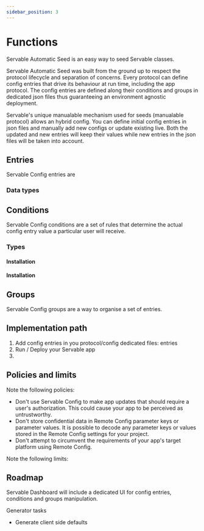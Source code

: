 ```yaml
---
sidebar_position: 3
---
```


# Functions
Servable Automatic Seed is an easy way to seed Servable classes.

Servable Automatic Seed was built from the ground up to respect the protocol lifecycle and separation of concerns. Every protocol can define config entries that drive its behaviour at run time, including the app protocol. The config entries are defined along their conditions and groups in dedicated json files thus guaranteeing an environment agnostic deployment.

Servable's unique manualable mechanism used for seeds (manualable protocol) allows an hybrid config. You can define initial config entries in json files and manually add new configs or update existing live. Both the updated and new entries will keep their values while new entries in the json files will be taken into account.

## Entries

Servable Config entries are 
### Data types

## Conditions

Servable Config conditions are a set of rules that determine the actual config entry value a particular user will receive.

### Types
#### Installation
#### Installation

## Groups
Servable Config groups are a way to organise a set of entries.


## Implementation path

1. Add config entries in you protocol/config dedicated files: entries
2. Run / Deploy your Servable app
3. 

## Policies and limits

Note the following policies:

- Don't use Servable Config to make app updates that should require a user's authorization. This could cause your app to be perceived as untrustworthy.
- Don't store confidential data in Remote Config parameter keys or parameter values. It is possible to decode any parameter keys or values stored in the Remote Config settings for your project.
- Don't attempt to circumvent the requirements of your app's target platform using Remote Config.

Note the following limits:



## Roadmap

Servable Dashboard will include a dedicated UI for config entries, conditions and groups manipulation.



Generator tasks
- Generate client side defaults